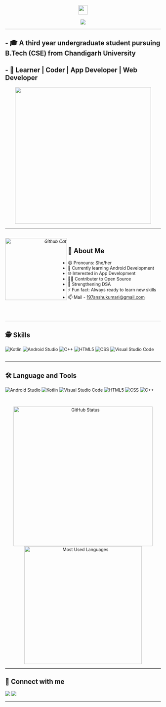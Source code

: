 <!-- <h1 align="center">
<!--   Hi there I'm ANSHU 👋  -->
<!--  </h1> -->
 
 <h3 align="center"><img src="https://media.giphy.com/media/CV8n4vC6r9b5J3JZd9/giphy.gif" width="30px"> </h3>
 <p align="center">
    <img src="https://readme-typing-svg.herokuapp.com?font=&color=%239BC3A7&size=31&center=true&lines=Hey!+I+am+Anshu+Kumari"/>
</p>
</h3>

<hr>

  
## - 🎓 A third year undergraduate student pursuing B.Tech (CSE) from Chandigarh University
## - 📌 Learner | Coder | App Developer | Web Developer 

<p align="center">
  <em>
    <img src="https://media.giphy.com/media/L1R1tvI9svkIWwpVYr/giphy.gif" width="440px"> <br>
  </em>
</p>
  
<hr>
<p align="right">

  <em>
    <br>
     
   <img align="left" width=200px alt="Github Cat" src="https://myoctocat.com/assets/images/base-octocat.svg" />
    
  </em>
</p>
 

## 🔎 About Me

   - 😄 Pronouns: She/her
   - 🌱 Currently learning Android Development
   - 🌐 Interested in App Development
   - 🧑‍💻 Contributer to Open Source
   - 💪 Strengthening DSA
   - ⚡ Fun fact: Always ready to learn new skills 
   - 📫 Mail - 197anshukumari@gmail.com

<br> <br>

<hr>

## 🕵️‍ Skills
![Kotlin](https://img.shields.io/badge/kotlin-333333?style=flat&logo=KOTLIN&logoColor=7B68EE)
![Android Studio](https://img.shields.io/badge/Android%20Studio-333333?style=flat&logo=Android-Studio&logoColor=38CC77)
![C++](https://img.shields.io/badge/-C++-333333?style=flat&logo=C%2B%2B&logoColor=00599C)
![HTML5](https://img.shields.io/badge/-HTML5-333333?style=flat&logo=HTML5)
![CSS](https://img.shields.io/badge/-CSS-333333?style=flat&logo=CSS3&logoColor=1572B6)
![Visual Studio Code](https://img.shields.io/badge/-Visual%20Studio%20Code-333333?style=flat&logo=visual-studio-code&logoColor=007ACC)
<br> <br>

<hr>

## 🛠️ Language and Tools
![Android Studio](https://img.shields.io/badge/Android%20Studio-3DDC84.svg?style=for-the-badge&logo=android-studio&logoColor=white)
![Kotlin](https://img.shields.io/badge/Kotlin-0095D5?&style=for-the-badge&logo=kotlin&logoColor=white)
![Visual Studio Code](https://img.shields.io/badge/Visual_Studio_Code-0078D4?style=for-the-badge&logo=visual%20studio%20code&logoColor=white)
![HTML5](https://img.shields.io/badge/HTML5-E34F26?style=for-the-badge&logo=html5&logoColor=white)
![CSS](https://img.shields.io/badge/CSS3-1572B6?style=for-the-badge&logo=css3&logoColor=white)
![C++](https://img.shields.io/badge/C%2B%2B-00599C?style=for-the-badge&logo=c%2B%2B&logoColor=white)

<br>

<p align="center">
<!--- GitHub Stats...📈  --->
<img src="https://github-readme-stats.vercel.app/api?username=AnshuKumari197&count_private=true&show_icons=true&theme=radical" alt="GitHub Status" width="450px">
<img src = "https://github-readme-stats.vercel.app/api/top-langs/?username=AnshuKumari197&show_icons=true&layout=compact&theme=radical" alt="Most Used Languages" width="380px">
</p>

<hr>

## 📌 Connect with me 
<a href="https://www.linkedin.com/in/anshu-kumari-19530a228/"><img src="https://img.shields.io/badge/linkedin-%230077B5.svg?style=for-the-badge&logo=linkedin&logoColor=white"></img></a>
<a href="https://www.instagram.com/__.its__.anshu/"><img src="https://img.shields.io/badge/Instagram-E4405F?style=for-the-badge&logo=instagram&logoColor=white"></img></a>

<!-- 
<a href=""><img src=""></img></a>
<a href=""><img src="https://img.shields.io/badge/Twitter-1DA1F2?style=for-the-badge&logo=twitter&logoColor=white "></img></a>
<a href=""><img src="https://img.shields.io/badge/GeeksforGeeks-298D46?style=for-the-badge&logo=geeksforgeeks&logoColor=white"></img></a>
<a href=""><img src="https://img.shields.io/badge/-Hackerrank-2EC866?style=for-the-badge&logo=HackerRank&logoColor=white"></img></a>
<a href=""><img src="https://img.shields.io/badge/HackerEarth-%232C3454.svg?&style=for-the-badge&logo=HackerEarth&logoColor=Blue"></img></a>
<a href=""><img src="https://img.shields.io/badge/-LeetCode-FFA116?style=for-the-badge&logo=LeetCode&logoColor=black"></img></a>
 -->

<!-- 🤖🕵️‍♀️🧑‍💻🏋️🛠️💻🔎 -->



<hr/>

